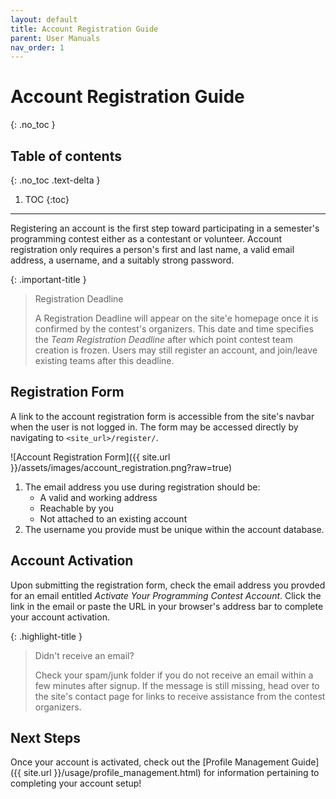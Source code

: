 ```yaml
---
layout: default
title: Account Registration Guide
parent: User Manuals
nav_order: 1
---
```


# Account Registration Guide
{: .no_toc }

## Table of contents
{: .no_toc .text-delta }

1. TOC
{:toc}

---

Registering an account is the first step toward participating in a semester's programming contest either as a contestant or volunteer. Account registration only requires a person's first and last name, a valid email address, a username, and a suitably strong password. 

{: .important-title }
> Registration Deadline
>
> A Registration Deadline will appear on the site'e homepage once it is confirmed by the contest's organizers. This date and time specifies the *Team Registration Deadline* after which point contest team creation is frozen. Users may still register an account, and join/leave existing teams after this deadline.

## Registration Form

A link to the account registration form is accessible from the site's navbar when the user is not logged in. The form may be accessed directly by navigating to `<site_url>/register/`.

![Account Registration Form]({{ site.url }}/assets/images/account_registration.png?raw=true)

1. The email address you use during registration should be:  
    - A valid and working address 
    - Reachable by you  
    - Not attached to an existing account
2. The username you provide must be unique within the account database. 

## Account Activation

Upon submitting the registration form, check the email address you provded for an email entitled *Activate Your Programming Contest Account*. Click the link in the email or paste the URL in your browser's address bar to complete your account activation.

{: .highlight-title }
> Didn't receive an email?
>
>  Check your spam/junk folder if you do not receive an email within a few minutes after signup. If the message is still missing, head over to the site's contact page for links to receive assistance from the contest organizers.

## Next Steps

Once your account is activated, check out the [Profile Management Guide]({{ site.url }}/usage/profile_management.html) for information pertaining to completing your account setup!

